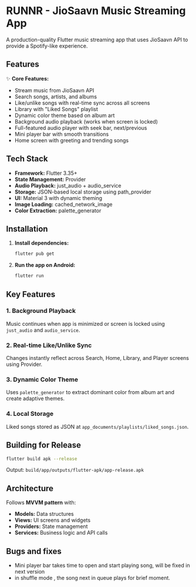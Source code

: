 # RUNNR - JioSaavn Music Streaming App

A production-quality Flutter music streaming app that uses JioSaavn API to provide a Spotify-like experience.

## Features

✨ **Core Features:**
- Stream music from JioSaavn API
- Search songs, artists, and albums
- Like/unlike songs with real-time sync across all screens
- Library with "Liked Songs" playlist
- Dynamic color theme based on album art
- Background audio playback (works when screen is locked)
- Full-featured audio player with seek bar, next/previous
- Mini player bar with smooth transitions
- Home screen with greeting and trending songs

## Tech Stack

- **Framework:** Flutter 3.35+
- **State Management:** Provider
- **Audio Playback:** just_audio + audio_service
- **Storage:** JSON-based local storage using path_provider
- **UI:** Material 3 with dynamic theming
- **Image Loading:** cached_network_image
- **Color Extraction:** palette_generator

## Installation

1. **Install dependencies:**
   ```bash
   flutter pub get
   ```

2. **Run the app on Android:**
   ```bash
   flutter run
   ```

## Key Features

### 1. Background Playback
Music continues when app is minimized or screen is locked using `just_audio` and `audio_service`.

### 2. Real-time Like/Unlike Sync
Changes instantly reflect across Search, Home, Library, and Player screens using Provider.

### 3. Dynamic Color Theme
Uses `palette_generator` to extract dominant color from album art and create adaptive themes.

### 4. Local Storage
Liked songs stored as JSON at `app_documents/playlists/liked_songs.json`.

## Building for Release

```bash
flutter build apk --release
```

Output: `build/app/outputs/flutter-apk/app-release.apk`

## Architecture

Follows **MVVM pattern** with:
- **Models:** Data structures
- **Views:** UI screens and widgets
- **Providers:** State management
- **Services:** Business logic and API calls

## Bugs and fixes
- Mini player bar takes time to open and start playing song, will be fixed in next version
- in shuffle mode , the song next in queue plays for brief moment.
